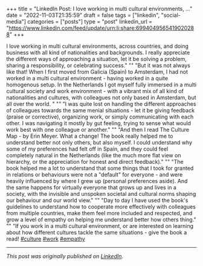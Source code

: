 +++
title = "LinkedIn Post: I love working in multi cultural environments, ..."
date = "2022-11-03T21:35:59"
draft = false
tags = ["linkedin", "social-media"]
categories = ["posts"]
type = "post"
linkedin_url = "https://www.linkedin.com/feed/update/urn:li:share:6994049565419020288"
+++

I love working in multi cultural environments, across countries, and doing business with all kind of nationalities and backgrounds. I really appreciate the different ways of approaching a situation, let it be solving a problem, sharing a responsibility, or celebrating success."
""
"But it was not always like that! When I first moved from Galicia (Spain) to Amsterdam, I had not worked in a multi cultural environment - having worked in a quite homogenous setup. In the Netherlands I got myself fully immersed in a multi cultural society and work environment - with a vibrant mix of all kind of nationalities and cultures, with colleagues not only based in Amsterdam, but all over the world. "
""
"I was quite lost on handling the different approaches of colleagues towards the same menial situations - let it be giving feedback (praise or corrective), organizing work, or simply communicating with each other. I was navigating it mostly by gut feeling, trying to sense what would work best with one colleague or another."
""
"And then I read The Culture Map - by Erin Meyer. What a change! The book really helped me to understand better not only others, but also myself. I could understand why some of my preferences had felt off in Spain, and they could feel completely natural in the Netherlands (like the much more flat view on hierarchy, or the appreciation for honest and direct feedback)."
""
"The book helped me a lot to understand that some things that I took for granted in relations or behaviours were not a "default" for everyone - and were heavily influenced by where I grew up (personal preferences aside). And the same happens for virtually everyone that grows up and lives in a society, with the invisible and unspoken societal and cultural norms shaping our behaviour and our world view."
""
"Day to day I have used the book's guidelines to understand how to cooperate more effectively with colleagues from multiple countries, make them feel more included and respected, and grow a level of empathy on helping me understand better how others thing."
""
"If you work in a multi cultural environment, or are interested on learning about how different cultures tackle the same situations - give the book a read! [#culture](https://www.linkedin.com/feed/hashtag/culture) [#work](https://www.linkedin.com/feed/hashtag/work) [#empathy](https://www.linkedin.com/feed/hashtag/empathy)

---

*This post was originally published on [LinkedIn](https://www.linkedin.com/in/adrianmoreno/recent-activity/all/).*